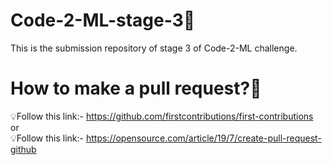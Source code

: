 # Code-2-ML-stage-3🎯
This is the submission repository of stage 3 of Code-2-ML challenge.

# How to make a pull request?🤔
💡Follow this link:- https://github.com/firstcontributions/first-contributions<br>
or<br>
💡Follow this link:- https://opensource.com/article/19/7/create-pull-request-github
